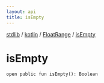 ```yaml
---
layout: api
title: isEmpty
---
```

[stdlib](../../index.html) / [kotlin](../index.html) / [FloatRange](index.html) / [isEmpty](isEmpty.html)

# isEmpty

```
open public fun isEmpty(): Boolean
```
